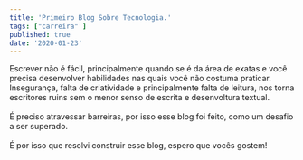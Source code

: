 ```yaml
---
title: 'Primeiro Blog Sobre Tecnologia.'
tags: ["carreira" ]
published: true
date: '2020-01-23'
---
```


Escrever não é fácil, principalmente quando se é da área de exatas e você precisa desenvolver habilidades nas quais você não costuma praticar. Insegurança, falta de criatividade e principalmente falta de leitura, nos torna escritores ruins sem o menor senso de escrita e desenvoltura textual. <br><br> É preciso atravessar barreiras, por isso esse blog foi feito, como um desafio a ser superado. <br><br> É por isso que resolvi construir esse blog, espero que vocês gostem! 
<br>
